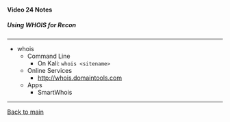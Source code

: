 #### Video 24 Notes

##### Using WHOIS for Recon

---

- whois
  - Command Line
    - On Kali: `whois <sitename>`
  - Online Services
    - http://whois.domaintools.com
  - Apps
    - SmartWhois
    
---

[Back to main](https://github.com/rot0xd/CBTNuggets/blob/master/CEHv9/README.md)

